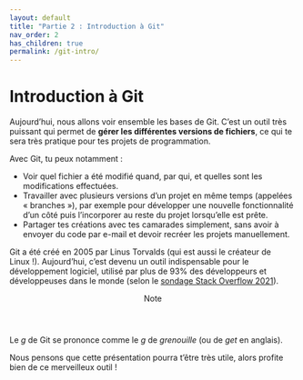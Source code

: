 ```yaml
---
layout: default
title: "Partie 2 : Introduction à Git"
nav_order: 2
has_children: true
permalink: /git-intro/
---
```


# Introduction à Git
Aujourd’hui, nous allons voir ensemble les bases de Git. C’est un outil très puissant qui permet de **gérer les différentes versions de fichiers**, ce qui te sera très pratique pour tes projets de programmation.

Avec Git, tu peux notamment :
* Voir quel fichier a été modifié quand, par qui, et quelles sont les modifications effectuées.
* Travailler avec plusieurs versions d’un projet en même temps (appelées « branches »), par exemple pour développer une nouvelle fonctionnalité d’un côté puis l’incorporer au reste du projet lorsqu’elle est prête.
* Partager tes créations avec tes camarades simplement, sans avoir à envoyer du code par e-mail et devoir recréer les projets manuellement.

Git a été créé en 2005 par Linus Torvalds (qui est aussi le créateur de Linux !). Aujourd’hui, c’est devenu un outil indispensable pour le développement logiciel, utilisé par plus de 93% des développeurs et développeuses dans le monde (selon le [sondage Stack Overflow 2021](https://insights.stackoverflow.com/survey/2021#section-most-popular-technologies-other-tools)).

<div class="note">
  <header>Note</header>
  <p>Le <em>g</em> de Git se prononce comme le <em>g</em> de <em>grenouille</em> (ou de <em>get</em> en anglais).</p>
</div>

Nous pensons que cette présentation pourra t’être très utile, alors profite bien de ce merveilleux outil !

